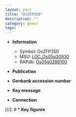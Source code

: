 ```yaml
---
layout: post
title: "OsZFP350"
description: ""
category: genes
tags: 
---
```


* **Information**  
    + Symbol: OsZFP350  
    + MSU: [LOC_Os05g20930](http://rice.uga.edu/cgi-bin/ORF_infopage.cgi?orf=LOC_Os05g20930)  
    + RAPdb: [Os05g0286100](http://rapdb.dna.affrc.go.jp/viewer/gbrowse_details/irgsp1?name=Os05g0286100)  

* **Publication**  

* **Genbank accession number**  

* **Key message**  

* **Connection**  

[//]: # * **Key figures**  


